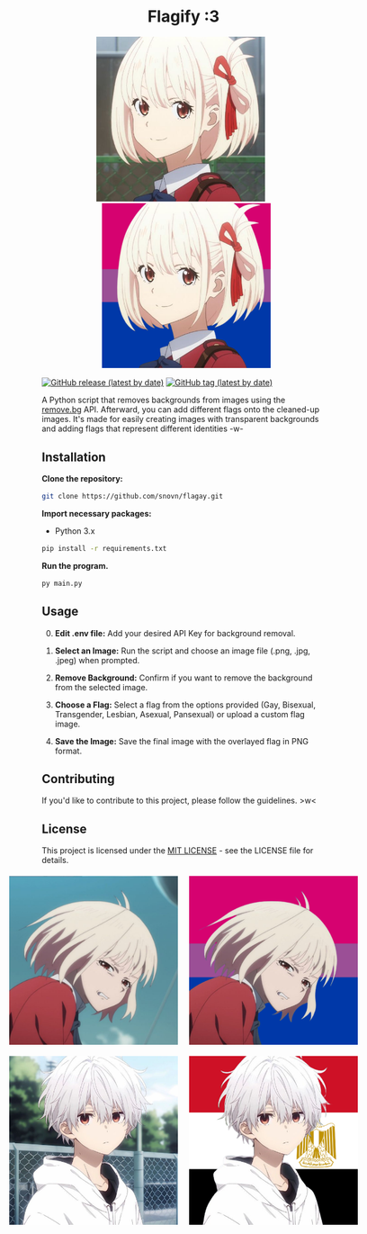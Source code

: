 <h1 align="center">Flagify :3</h1>

<p align="center">
  <img src="example/input_preset.jpg" alt="Image 1" style="margin-right: 10px; width: 300px; height: auto;" />
  <img src="example/output_preset.png" alt="Image 2" style="margin-left: 10px; width: 300px; height: auto;" />
</p>

[![GitHub release (latest by date)](https://img.shields.io/github/v/release/snovn/flagay?label=Release&style=flat-square)](https://github.com/snovn/flagay/releases/tag/v1.0)
[![GitHub tag (latest by date)](https://img.shields.io/github/v/tag/snovn/flagay?label=Version&style=flat-square)](https://github.com/snovn/flagay/tree/v1.0)

A Python script that removes backgrounds from images using the [remove.bg](http://remove.bg) API. Afterward, you can add different flags onto the cleaned-up images. It's made for easily creating images with transparent backgrounds and adding flags that represent different identities -w-



## Installation
**Clone the repository:**
```bash
git clone https://github.com/snovn/flagay.git
```
**Import necessary packages:**
- Python 3.x
```bash
pip install -r requirements.txt
```

**Run the program.**
```bash
py main.py
```



## Usage
0. **Edit .env file:** Add your desired API Key for background removal.

1. **Select an Image:** Run the script and choose an image file (.png, .jpg, .jpeg) when prompted.

2. **Remove Background:** Confirm if you want to remove the background from the selected image.

3. **Choose a Flag:** Select a flag from the options provided (Gay, Bisexual, Transgender, Lesbian, Asexual, Pansexual) or upload a custom flag image.

4. **Save the Image:** Save the final image with the overlayed flag in PNG format.

## Contributing

If you'd like to contribute to this project, please follow the guidelines. >w<

## License

This project is licensed under the [MIT LICENSE](LICENSE) - see the LICENSE file for details.

<div style="display: flex; justify-content: center; align-items: center; margin: 20px;">
  <img src="example/input_preset_1.jpg" alt="Image 1" style="margin-right: 10px; width: 300px; height: auto;" />
  <img src="example/output_preset_1.png" alt="Image 2" style="margin-left: 10px; width: 300px; height: auto;" />
</div>
<div style="display: flex; justify-content: center; align-items: center; margin: 20px;">
  <img src="example/input_custom.jpg" alt="Image 1" style="margin-right: 10px; width: 300px; height: auto;" />
  <img src="example/output_custom.png" alt="Image 2" style="margin-left: 10px; width: 300px; height: auto;" />
</div>